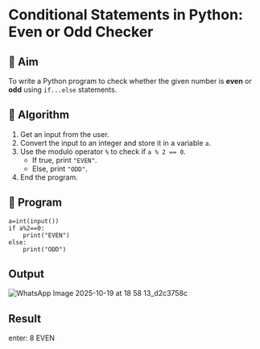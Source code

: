 # Conditional Statements in Python: Even or Odd Checker

## 🎯 Aim
To write a Python program to check whether the given number is **even** or **odd** using `if...else` statements.

## 🧠 Algorithm
1. Get an input from the user.
2. Convert the input to an integer and store it in a variable `a`.
3. Use the modulo operator `%` to check if `a % 2 == 0`.
   - If true, print `"EVEN"`.
   - Else, print `"ODD"`.
4. End the program.

## 🧾 Program
```
a=int(input())
if a%2==0:
    print("EVEN")
else:
    print("ODD")
 ``` 
## Output
![WhatsApp Image 2025-10-19 at 18 58 13_d2c3758c](https://github.com/user-attachments/assets/30420f33-b961-478d-89e0-5eb6c023feba)

## Result
enter: 8
EVEN
